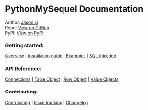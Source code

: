 # PythonMySequel Documentation
Author: [Jason Li](https://jasonli0616.dev)\
Repo: [View on GitHub](https://github.com/jasonli0616/PythonMySequel)\
PyPI: [View on PyPI](https://pypi.org/project/PythonMySequel/)

### Getting started:
[Overview](getting_started/overview.md) | [Installation guide](getting_started/installation.md) | [Examples](getting_started/examples.md) | [SQL Injection](getting_started/sql_injection.md)

### API Reference:
[Connections](api_reference/connection.md) | [Table Object](api_reference/table.md) | [Row Object](api_reference/row.md) | [Value Objects](api_reference/values.md)

### Contributing:
[Contributing](CONTRIBUTING.md) | [Issue tracking](CONTRIBUTING.md#issue-tracking) | [Changelog](../CHANGELOG.md)